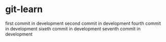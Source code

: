 # git-learn
first commit in development
second commit in development
fourth commit in development
sixeth commit in development
seventh commit in development
